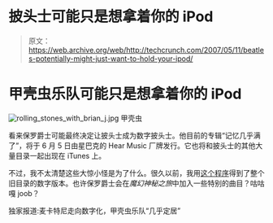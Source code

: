 # 披头士可能只是想拿着你的 iPod

> 原文：<https://web.archive.org/web/http://techcrunch.com/2007/05/11/beatles-potentially-might-just-want-to-hold-your-ipod/>

# 甲壳虫乐队可能只是想拿着你的 iPod

![rolling_stones_with_brian_j.jpg](img/2274a4f690d236a71a2562200e0c1a87.png)
甲壳虫

看来保罗爵士可能最终决定让披头士成为数字披头士。他目前的专辑“记忆几乎满了”，将于 6 月 5 日由星巴克的 Hear Music 厂牌发行。它也将和披头士的其他大量目录一起出现在 iTunes 上。

不过，我不太清楚这些大惊小怪是为了什么。很久以前，我用[这个程序](https://web.archive.org/web/20201129133153/http://crunchgear.com/2007/04/24/transmission-071-released-key-issues-fixed/)得到了整个旧目录的数字版本。也许保罗爵士会在*魔幻神秘之旅*中加入一些特别的曲目？咕咕嘎 joob？

独家报道:麦卡特尼走向数字化，甲壳虫乐队“几乎定居”